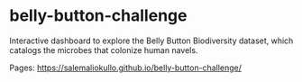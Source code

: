 # belly-button-challenge
Interactive dashboard to explore the Belly Button Biodiversity dataset, which catalogs the microbes that colonize human navels.


Pages: https://salemaliokullo.github.io/belly-button-challenge/
